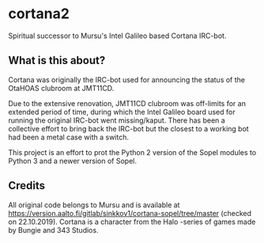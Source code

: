 # cortana2
Spiritual successor to Mursu's Intel Galileo based Cortana IRC-bot.

## What is this about?
Cortana was originally the IRC-bot used for announcing the status of the OtaHOAS clubroom at JMT11CD.

Due to the extensive renovation, JMT11CD clubroom was off-limits for an extended period of time, during which the Intel Galileo board used for running the original IRC-bot went missing/kaput. There has been a collective effort to bring back the IRC-bot but the closest to a working bot had been a metal case with a switch.

This project is an effort to prot the Python 2 version of the Sopel modules to Python 3 and a newer version of Sopel.

## Credits
All original code belongs to Mursu and is available at https://version.aalto.fi/gitlab/sinkkov1/cortana-sopel/tree/master (checked on 22.10.2019).
Cortana is a character from the Halo -series of games made by Bungie and 343 Studios.
